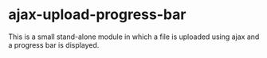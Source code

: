 # ajax-upload-progress-bar
This is a small stand-alone module in which a file is uploaded using ajax and a progress bar is displayed.
